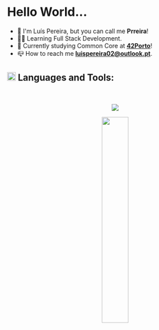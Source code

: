 <h1> Hello World...</h1>

- 👋 I'm Luís Pereira, but you can call me **Prreira**!
- 👨‍💻 Learning Full Stack Development.
- 🌱 Currently studying Common Core at [**42Porto**](https://www.42porto.com/)!
- 📪 How to reach me **luispereira02@outlook.pt**.


<h2 align="Left"><img src="https://media1.giphy.com/media/2Ygy0khwewLgMSYM0t/giphy.gif?cid=6c09b952ccf349ed1c4b7ff41ae74a7222c85ff7229cb85f&rid=giphy.gif&ct=s" width ="20">  Languages and Tools:</h2>
<br><p align="Center"> <img src="https://skillicons.dev/icons?i=c,cpp,html,css,github,bash,linux,vim,vscode" /> </p>
<p align="Center"> <img width="35%" src="https://github-readme-stats.vercel.app/api/top-langs/?username=Prreir&theme=transparent&hide_border=true&text_color=FFFFFF&layout=compact"> </p>
